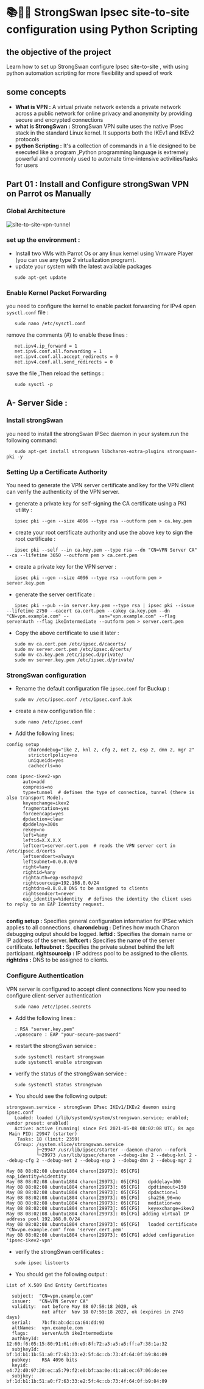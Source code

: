# 📚🧑‍💻 StrongSwan Ipsec site-to-site configuration using Python Scripting

## the objective of the project
Learn how to  set up StrongSwan configure Ipsec site-to-site , with using python automation scripting for more flexibility and speed of work

## some concepts

- **What is VPN :** 
A virtual private network extends a private network across a public network for online privacy and anonymity by providing secure and encrypted connections
- **what is StrongSwan :**
StrongSwan VPN suite uses the native IPsec stack in the standard Linux kernel. It supports both the IKEv1 and IKEv2 protocols
- **python Scripting :**
It's a collection of commands in a file designed to be executed like a program ,Python programming language is extremely powerful and commonly used to automate time-intensive activities/tasks for users


## Part 01 : Install and Configure strongSwan VPN on Parrot os Manually
### Global Architecture
![site-to-site-vpn-tunnel](https://www.cisco.com/c/dam/en/us/support/docs/security/asa-5500-x-series-firewalls/215884-configure-a-site-to-site-vpn-tunnel-with-00.png)


### set up the environment :
- Install two VMs with Parrot Os or any linux kernel using Vmware Player (you can use any type 2 virtualization program).
- update your system with the latest available packages 
```
   sudo apt-get update
```
### Enable Kernel Packet Forwarding
you need to configure the kernel to enable packet forwarding for IPv4
open `sysctl.conf` file :
```
   sudo nano /etc/sysctl.conf
```

remove the comments (#) to enable these lines :
```
   net.ipv4.ip_forward = 1
   net.ipv6.conf.all.forwarding = 1
   net.ipv4.conf.all.accept_redirects = 0
   net.ipv4.conf.all.send_redirects = 0
```
save the file ,Then reload the settings :
```
   sudo sysctl -p
```
## A- Server Side :
### Install strongSwan
you need to install the strongSwan IPSec daemon in your system.run the following command:
```
   sudo apt-get install strongswan libcharon-extra-plugins strongswan-pki -y
```

### Setting Up a Certificate Authority
You need to generate the VPN server certificate and key for the VPN client can verify the authenticity of the VPN server.
- generate a private key for self-signing the CA certificate using a PKI utility :
```
   ipsec pki --gen --size 4096 --type rsa --outform pem > ca.key.pem
```
- create your root certificate authority and use the above key to sign the root certificate :
```
   ipsec pki --self --in ca.key.pem --type rsa --dn "CN=VPN Server CA" --ca --lifetime 3650 --outform pem > ca.cert.pem
```
- create a private key for the VPN server :
```
   ipsec pki --gen --size 4096 --type rsa --outform pem > server.key.pem
```
-  generate the server certificate :
```
   ipsec pki --pub --in server.key.pem --type rsa | ipsec pki --issue --lifetime 2750 --cacert ca.cert.pem --cakey ca.key.pem --dn "CN=vpn.example.com" --           san="vpn.example.com" --flag serverAuth --flag ikeIntermediate --outform pem > server.cert.pem
```
- Copy the above certificate to use it later : 
```
   sudo mv ca.cert.pem /etc/ipsec.d/cacerts/
   sudo mv server.cert.pem /etc/ipsec.d/certs/
   sudo mv ca.key.pem /etc/ipsec.d/private/
   sudo mv server.key.pem /etc/ipsec.d/private/
```
### StrongSwan configuration
- Rename the default configuration file `ipsec.conf` for Buckup :
```
   sudo mv /etc/ipsec.conf /etc/ipsec.conf.bak
```
- create a new configuration file :
```
   sudo nano /etc/ipsec.conf
```
- Add the following lines:
```
config setup
        charondebug="ike 2, knl 2, cfg 2, net 2, esp 2, dmn 2, mgr 2"
        strictcrlpolicy=no
        uniqueids=yes
        cachecrls=no

conn ipsec-ikev2-vpn
      auto=add
      compress=no
      type=tunnel  # defines the type of connection, tunnel (there is also transport Mode).
      keyexchange=ikev2
      fragmentation=yes
      forceencaps=yes
      dpdaction=clear
      dpddelay=300s
      rekey=no
      left=%any
      leftid=X.X.X.X    
      leftcert=server.cert.pem  # reads the VPN server cert in /etc/ipsec.d/certs
      leftsendcert=always
      leftsubnet=0.0.0.0/0
      right=%any
      rightid=%any
      rightauth=eap-mschapv2
      rightsourceip=192.168.0.0/24
      rightdns=8.8.8.8 DNS to be assigned to clients
      rightsendcert=never
      eap_identity=%identity  # defines the identity the client uses to reply to an EAP Identity request.


```

**config setup :** Specifies general configuration information for IPSec which applies to all connections.
**charondebug :** Defines how much Charon debugging output should be logged.
**leftid :** Specifies the domain name or IP address of the server.
**leftcert :** Specifies the name of the server certificate.
**leftsubnet :** Specifies the private subnet behind the left participant.
**rightsourceip :** IP address pool to be assigned to the clients.
**rightdns :** DNS to be assigned to clients.

### Configure Authentication
VPN server is configured to accept client connections 
Now you need to configure client-server authentication
```
   sudo nano /etc/ipsec.secrets
```
- Add the following lines :
```
   : RSA "server.key.pem"
   .vpnsecure : EAP "your-secure-password"
```
- restart the strongSwan service :
```
   sudo systemctl restart strongswan
   sudo systemctl enable strongswan
```
- verify the status of the strongSwan service :
```
   sudo systemctl status strongswan
```
- You should see the following output:
```
strongswan.service - strongSwan IPsec IKEv1/IKEv2 daemon using ipsec.conf
   Loaded: loaded (/lib/systemd/system/strongswan.service; enabled; vendor preset: enabled)
   Active: active (running) since Fri 2021-05-08 08:02:08 UTC; 8s ago
 Main PID: 29947 (starter)
    Tasks: 18 (limit: 2359)
   CGroup: /system.slice/strongswan.service
           ├─29947 /usr/lib/ipsec/starter --daemon charon --nofork
           └─29973 /usr/lib/ipsec/charon --debug-ike 2 --debug-knl 2 --debug-cfg 2 --debug-net 2 --debug-esp 2 --debug-dmn 2 --debug-mgr 2

May 08 08:02:08 ubuntu1804 charon[29973]: 05[CFG]   eap_identity=%identity
May 08 08:02:08 ubuntu1804 charon[29973]: 05[CFG]   dpddelay=300
May 08 08:02:08 ubuntu1804 charon[29973]: 05[CFG]   dpdtimeout=150
May 08 08:02:08 ubuntu1804 charon[29973]: 05[CFG]   dpdaction=1
May 08 08:02:08 ubuntu1804 charon[29973]: 05[CFG]   sha256_96=no
May 08 08:02:08 ubuntu1804 charon[29973]: 05[CFG]   mediation=no
May 08 08:02:08 ubuntu1804 charon[29973]: 05[CFG]   keyexchange=ikev2
May 08 08:02:08 ubuntu1804 charon[29973]: 05[CFG] adding virtual IP address pool 192.168.0.0/24
May 08 08:02:08 ubuntu1804 charon[29973]: 05[CFG]   loaded certificate "CN=vpn.example.com" from 'server.cert.pem'
May 08 08:02:08 ubuntu1804 charon[29973]: 05[CFG] added configuration 'ipsec-ikev2-vpn'

```

- verify the strongSwan certificates :
```
   sudo ipsec listcerts
```
- You should get the following output :
```
List of X.509 End Entity Certificates

  subject:  "CN=vpn.example.com"
  issuer:   "CN=VPN Server CA"
  validity:  not before May 08 07:59:18 2020, ok
             not after  Nov 18 07:59:18 2027, ok (expires in 2749 days)
  serial:    7b:f8:ab:dc:ca:64:dd:93
  altNames:  vpn.example.com
  flags:     serverAuth ikeIntermediate
  authkeyId: 12:60:f6:05:15:80:91:61:d6:e9:8f:72:a3:a5:a5:ff:a7:38:1a:32
  subjkeyId: bf:1d:b1:1b:51:a0:f7:63:33:e2:5f:4c:cb:73:4f:64:0f:b9:84:09
  pubkey:    RSA 4096 bits
  keyid:     e4:72:d0:97:20:ec:a5:79:f2:e0:bf:aa:0e:41:a8:ec:67:06:de:ee
  subjkey:   bf:1d:b1:1b:51:a0:f7:63:33:e2:5f:4c:cb:73:4f:64:0f:b9:84:09
```


